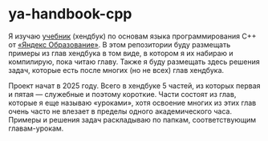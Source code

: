 # ya-handbook-cpp

Я изучаю [учебник](https://education.yandex.ru/handbook/cpp) (хендбук) по основам языка программирования C++ от [«Яндекс Образование»](https://education.yandex.ru/about). В этом репозитории буду размещать примеры из глав хендбука в том виде, в котором я их набираю и компилирую, пока читаю главу. Также я буду размещать здесь решения задач, которые есть после многих (но не всех) глав хендбука.

Проект начат в 2025 году. Всего в хендбуке 5 частей, из которых первая и пятая — служебные и поэтому короткие. Части состоят из глав, которые я еще называю «уроками», хотя освоение многих из этих глав очень часто не влезает в пределы одного академического часа. Примеры и решения задач раскладываю по папкам, соответствующим главам-урокам.
